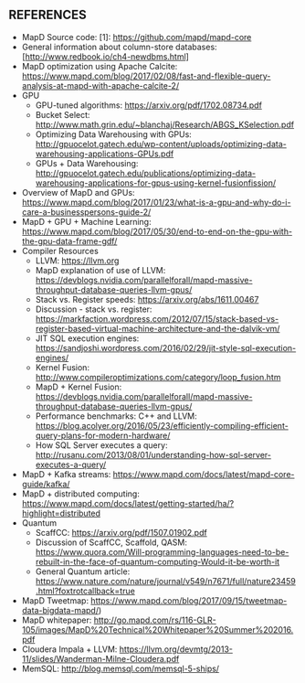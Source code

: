 ## REFERENCES  

* MapD Source code:  [1]: https://github.com/mapd/mapd-core
* General information about column-store databases:  [http://www.redbook.io/ch4-newdbms.html]
* MapD optimization using Apache Calcite:  https://www.mapd.com/blog/2017/02/08/fast-and-flexible-query-analysis-at-mapd-with-apache-calcite-2/
* GPU
  * GPU-tuned algorithms:  https://arxiv.org/pdf/1702.08734.pdf
  * Bucket Select:   http://www.math.grin.edu/~blanchaj/Research/ABGS_KSelection.pdf
  * Optimizing Data Warehousing with GPUs:  http://gpuocelot.gatech.edu/wp-content/uploads/optimizing-data-warehousing-applications-GPUs.pdf
  * GPUs + Data Warehousing:  http://gpuocelot.gatech.edu/publications/optimizing-data-warehousing-applications-for-gpus-using-kernel-fusionfission/
* Overview of MapD and GPUs:  https://www.mapd.com/blog/2017/01/23/what-is-a-gpu-and-why-do-i-care-a-businesspersons-guide-2/
* MapD + GPU + Machine Learning:  https://www.mapd.com/blog/2017/05/30/end-to-end-on-the-gpu-with-the-gpu-data-frame-gdf/
* Compiler Resources
  * LLVM:  https://llvm.org
  * MapD explanation of use of LLVM:  https://devblogs.nvidia.com/parallelforall/mapd-massive-throughput-database-queries-llvm-gpus/
  * Stack vs. Register speeds:  https://arxiv.org/abs/1611.00467
  * Discussion - stack vs. register:  https://markfaction.wordpress.com/2012/07/15/stack-based-vs-register-based-virtual-machine-architecture-and-the-dalvik-vm/
  * JIT SQL execution engines:  https://sandjoshi.wordpress.com/2016/02/29/jit-style-sql-execution-engines/
  * Kernel Fusion:  http://www.compileroptimizations.com/category/loop_fusion.htm
  * MapD + Kernel Fusion: https://devblogs.nvidia.com/parallelforall/mapd-massive-throughput-database-queries-llvm-gpus/
  * Performance benchmarks:  C++ and LLVM:  https://blog.acolyer.org/2016/05/23/efficiently-compiling-efficient-query-plans-for-modern-hardware/
  * How SQL Server executes a query:  http://rusanu.com/2013/08/01/understanding-how-sql-server-executes-a-query/
* MapD + Kafka streams:  https://www.mapd.com/docs/latest/mapd-core-guide/kafka/
* MapD + distributed computing:  https://www.mapd.com/docs/latest/getting-started/ha/?highlight=distributed
* Quantum
  * ScaffCC:  https://arxiv.org/pdf/1507.01902.pdf
  * Discussion of ScaffCC, Scaffold, QASM:  https://www.quora.com/Will-programming-languages-need-to-be-rebuilt-in-the-face-of-quantum-computing-Would-it-be-worth-it
  * General Quantum article:  https://www.nature.com/nature/journal/v549/n7671/full/nature23459.html?foxtrotcallback=true
* MapD Tweetmap:  https://www.mapd.com/blog/2017/09/15/tweetmap-data-bigdata-mapd/)
* MapD whitepaper:  http://go.mapd.com/rs/116-GLR-105/images/MapD%20Technical%20Whitepaper%20Summer%202016.pdf
* Cloudera Impala + LLVM:  https://llvm.org/devmtg/2013-11/slides/Wanderman-Milne-Cloudera.pdf
* MemSQL:  http://blog.memsql.com/memsql-5-ships/
